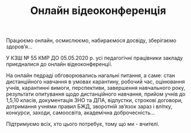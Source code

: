 ﻿---
title: Онлайн відеоконференція
---

Працюємо онлайн, осмислюємо, набираємося досвіду, зберігаємо здоров’я...

У КЗШ № 55 КМР ДО 05.05.2020 р. усі педагогічні працівники закладу приєдналися до онлайн відеоконференції.

На онлайн педраді обговорювались нагальні питання, а саме: стан дистанційного навчання в умовах карантину, робочий час, оцінювання учнів, карантинні вимоги, перспективи, завершення навчального року, результати опитування щодо дистанційного навчання, прийом учнів до 1,5,10 класів, документація ЗНО та ДПА, відпустки, строкові договори, дотримання учнями правил БЖД, зворотній зв’язок зараз і влітку, конкурси, заходи, самоосвіта, академічна доброчесність...

Підтримуємо всіх, хто цього потребує, тому що ми - вчителі.

<slideshow></slideshow>
